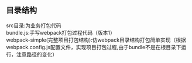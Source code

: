 ## 目录结构  
src目录:为业务打包代码  
bundle.js:手写webpack打包过程代码（版本1）  
webpack-simple(完整项目打包结构):仿webpack目录结构打包简单实现（根据webpack.config.js配置文件，实现项目打包过程,由于bundle不是在根目录下运行，注意路径的变化）  
